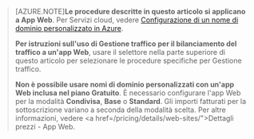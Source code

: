> [AZURE.NOTE]**Le procedure descritte in questo articolo si applicano a App Web**. Per Servizi cloud, vedere <a href="/develop/net/common-tasks/custom-dns/">Configurazione di un nome di dominio personalizzato in Azure</a>.
>
> **Per istruzioni sull'uso di Gestione traffico per il bilanciamento del traffico a un'app Web**, usare il selettore nella parte superiore di questo articolo per selezionare le procedure specifiche per Gestione traffico.
>
> **Non è possibile usare nomi di dominio personalizzati con un'app Web inclusa nel piano Gratuito**. È necessario configurare l'app Web per la modalità **Condivisa**, **Base** o **Standard**. Gli importi fatturati per la sottoscrizione variano a seconda della modalità scelta. Per altre informazioni, vedere <a href=/pricing/details/web-sites/">Dettagli prezzi - App Web</a>.
<!--HONumber=54-->